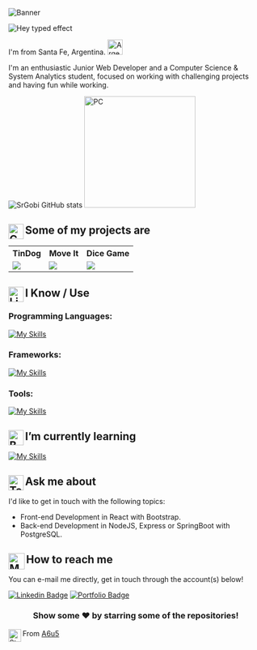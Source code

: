 ![Banner](https://mir-s3-cdn-cf.behance.net/project_modules/max_1200/81bb4b165684019.640b6038d133e.gif)

![Hey typed effect](https://readme-typing-svg.herokuapp.com?font=Poppins&weight=500&size=25&pause=1000&width=435&lines=Hey+there%2C+I'm+Agustín+Torres!+%F0%9F%91%8B)

I'm from Santa Fe, Argentina. <img alt="Argentina" width="30" src="https://media2.giphy.com/media/v1.Y2lkPTc5MGI3NjExb2M5N3NxNGlqbHgwcjJmbDJhcWFwZTd1d2gzaHozZ2IxZ2Q1ejI1cSZlcD12MV9pbnRlcm5hbF9naWZfYnlfaWQmY3Q9cw/gh5OAdb6wvYFX1hTnP/giphy.webp">

I'm an enthusiastic Junior Web Developer and a Computer Science & System Analytics student, focused on working with challenging projects and having fun while working.

![SrGobi GitHub stats](https://github-readme-stats.vercel.app/api?username=A6u5&show_icons=true&theme=react)
<img aling="right" alt="PC" width="220" src="https://media1.giphy.com/media/v1.Y2lkPTc5MGI3NjExejU3bHEwcHI5bW9hMWZqNGppN2piOHJjb3Q5eDkzb3VjOXU2eW9rNiZlcD12MV9pbnRlcm5hbF9naWZfYnlfaWQmY3Q9cw/6KirhLJyR7oMcwgJQk/giphy.webp">



## <img alt="Checkmark" width="30" align="left" src="https://media2.giphy.com/media/v1.Y2lkPTc5MGI3NjExbzN3NDNyd291YjBqZGs0cTJ4NnBxZXB3cWFteTdiMXQ2cGIwanQ2diZlcD12MV9pbnRlcm5hbF9naWZfYnlfaWQmY3Q9cw/MelhioWPAo6k4Q6BTp/giphy.webp">Some of my projects are

<table style="width:100%; table-layout:fixed">
  <tr>
    <th>TinDog</th>
    <th>Move It</th>
    <th>Dice Game</th>
  </tr>
  <tr>
    <td>
		<a href="https://github.com/A6u5/TinDog">
			<img src="https://drive.google.com/uc?id=1DKiWfNNKlX2_MYr6FvWO90IiVI1d20l_" />
		</a>
	</td>
    <td>
		<a href="https://github.com/A6u5/Move-It">
			<img src="https://drive.google.com/uc?id=1MVNwLQq2E0GX5LW-q92F6fSOA3-yFi-A" />
		</a>
	</td>
    <td>
		<a href="https://github.com/A6u5/Dice-Game">
			<img src="https://drive.google.com/uc?id=161zFBqNegMs-b_Z9Q5RFwAuCwJqIPbzP" />
		</a>
	</td>
  </tr>
</table>

## <img alt="LightBulb" width="30" align="left" src="https://media1.giphy.com/media/v1.Y2lkPTc5MGI3NjExd3J5MWU2N2x1cWNueHhrYmx4a2psanZ3M2k4ZDNpMDFxNGh5dHN2ayZlcD12MV9pbnRlcm5hbF9naWZfYnlfaWQmY3Q9cw/d69DqmmGcCrJAtffHi/giphy.webp"> I Know / Use
### Programming Languages:

[![My Skills](https://skillicons.dev/icons?i=js,python,c,cpp,java)](https://skillicons.dev)

### Frameworks:

[![My Skills](https://skillicons.dev/icons?i=bootstrap,jquery,nodejs,express,react)](https://skillicons.dev)

### Tools:

[![My Skills](https://skillicons.dev/icons?i=git,github,npm,bash,ubuntu,postman,postgres,vscode,vim)](https://skillicons.dev)

## <img alt="Book" width="30" align="left" src="https://media1.giphy.com/media/v1.Y2lkPTc5MGI3NjExcjhpY21namY1ajJ0ZjNvOWxmc3FoMDNjdDdzZXNxNHBhZTZib3E3aCZlcD12MV9pbnRlcm5hbF9naWZfYnlfaWQmY3Q9cw/mrkk6ctjilhoKnFH8d/giphy.webp"> I’m currently learning

[![My Skills](https://skillicons.dev/icons?i=angular,tailwind,aws,vue,spring)](https://skillicons.dev)

## <img alt="Talk" width="30" align="left" src="https://media3.giphy.com/media/v1.Y2lkPTc5MGI3NjExdDgxM2l4d2piM3liMTNuNXU2c2s3d203NHhvN3NhODdvaTRhZzhibCZlcD12MV9pbnRlcm5hbF9naWZfYnlfaWQmY3Q9cw/eH48Nc4fdA1gcstOeH/giphy.webp"> Ask me about

I'd like to get in touch with the following topics:

- Front-end Development in React with Bootstrap.
- Back-end Development in NodeJS, Express or SpringBoot with PostgreSQL.

## <img alt="Mail" width="32" align="left" src="https://media2.giphy.com/media/v1.Y2lkPTc5MGI3NjExcmI3emNvcXo4Y3plbW9oa2I4NHhjbHJzMXU3d2Z3YXY2c3A3NzQ1NiZlcD12MV9pbnRlcm5hbF9naWZfYnlfaWQmY3Q9cw/7NgYelDPXmzbzxrKsj/giphy.webp"> How to reach me

You can e-mail me directly, get in touch through the account(s) below!

[![Linkedin Badge](https://img.shields.io/badge/Agustín_Torres-follow%20on%20linkedin-blue?style=for-the-badge&logo=linkedin)](www.linkedin.com/in/agustín-torres-39813326a)
[![Portfolio Badge](http://img.shields.io/badge/DevLog-check_out_my_portfolio-orange?style=for-the-badge&logo=google-chrome&logoColor=white)](a6u5.github.io/Mi-Portafolio/)

<div align="center">

### Show some ❤️ by starring some of the repositories!

</div>

<img alt="Star" width="25" align="left" src="https://media0.giphy.com/media/v1.Y2lkPTc5MGI3NjExam5pNXhtempuaXRua2dxaDU3eDFmajM3Z2JmNXNycGQ5ODdkZ2xqeCZlcD12MV9pbnRlcm5hbF9naWZfYnlfaWQmY3Q9cw/C4b6GwFKbYxK8/giphy.webp"> From [A6u5](https://github.com/A6u5)
